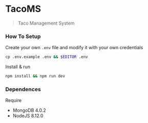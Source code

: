 # TacoMS

> Taco Management System


### How To Setup

Create your own `.env` file and modify it with your own credentials
```bash
cp .env.example .env && $EDITOR .env
```

Install & run
```bash
npm install && npm run dev
```

### Dependences

Require
* MongoDB 4.0.2
* NodeJS 8.12.0